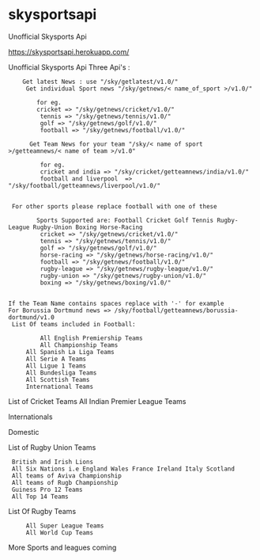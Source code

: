 skysportsapi
============

Unofficial Skysports Api

https://skysportsapi.herokuapp.com/

Unofficial Skysports Api
	Three Api's :
	
		Get latest News : use "/sky/getlatest/v1.0/"
		 Get individual Sport news "/sky/getnews/< name_of_sport >/v1.0/" 
		
			for eg. 
			cricket => "/sky/getnews/cricket/v1.0/" 
			 tennis => "/sky/getnews/tennis/v1.0/" 
			 golf => "/sky/getnews/golf/v1.0/" 		
			 football => "/sky/getnews/football/v1.0/" 	 
		 
		  Get Team News for your team "/sky/< name of sport >/getteamnews/< name of team >/v1.0" 
		 
			 for eg. 
			 cricket and india => "/sky/cricket/getteamnews/india/v1.0/" 
			 football and liverpool  => "/sky/football/getteamnews/liverpool/v1.0/" 
		 
	 
	 For other sports please replace football with one of these
		 
			Sports Supported are: Football Cricket Golf Tennis Rugby-League Rugby-Union Boxing Horse-Racing 
			 cricket => "/sky/getnews/cricket/v1.0/" 
			 tennis => "/sky/getnews/tennis/v1.0/" 
			 golf => "/sky/getnews/golf/v1.0/" 		
			 horse-racing => "/sky/getnews/horse-racing/v1.0/" 
			 football => "/sky/getnews/football/v1.0/" 
			 rugby-league => "/sky/getnews/rugby-league/v1.0/" 
			 rugby-union => "/sky/getnews/rugby-union/v1.0/" 
			 boxing => "/sky/getnews/boxing/v1.0/" 
		 
	 
	If the Team Name contains spaces replace with '-' for example
	For Borussia Dortmund news => /sky/football/getteamnews/borussia-dortmund/v1.0
	 List Of teams included in Football:
		 
			 All English Premiership Teams 
			 All Championship Teams 
		 All Spanish La Liga Teams 
		 All Serie A Teams 
		 All Ligue 1 Teams 
		 All Bundesliga Teams 
		 All Scottish Teams 
		 International Teams  
		 
	 
	 

List of Cricket Teams
   All Indian Premier League Teams 

 Internationals 
<!--
     Afghanistan 
     Australia 
     Bangladesh 
     England 
     Holland 

     India 
     Ireland 
     Kenya 
     New Zealand 
     Pakistan 

     Scotland 
     South Africa 
     Sri Lanka 
     West Indies 
     Zimbabwe 
-->
 Domestic
<!--
     Derbyshire 
     Durham 
     Essex 
     Glamorgan 
     Gloucestershire 
     Hampshire 

     Kent 
     Lancashire 
     Leicestershire 
     Middlesex 
     Northamptonshire 
     Nottinghamshire 

     Somerset 
     Surrey 
     Sussex -->
 
      
	 
 
 List of Rugby Union Teams
 
	 British and Irish Lions 
	 All Six Nations i.e England Wales France Ireland Italy Scotland 
	 All teams of Aviva Championship 
	 All teams of Rugb Championship 
	 Guiness Pro 12 Teams 
	 All Top 14 Teams 
 
 
  List Of Rugby Teams
	 
		 All Super League Teams 
		 All World Cup Teams 
	 
 
More Sports and leagues coming
	
